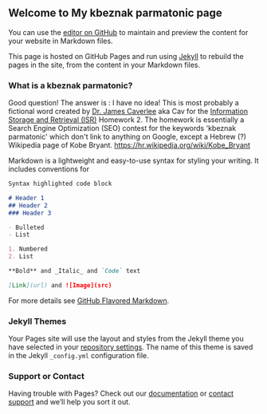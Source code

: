 ## Welcome to My kbeznak parmatonic page

You can use the [editor on GitHub](https://github.com/PuneetKohli/kbeznak-parmatonic/edit/master/index.md) to maintain and preview the content for your website in Markdown files.

This page is hosted on GitHub Pages and run using [Jekyll](https://jekyllrb.com/) to rebuild the pages in the site, from the content in your Markdown files.

### What is a kbeznak parmatonic?

Good question! The answer is : I have no idea! This is most probably a fictional word created by [Dr. James Caverlee](http://faculty.cse.tamu.edu/caverlee/) aka Cav for the [Information Storage and Retrieval (ISR)](http://courses.cse.tamu.edu/caverlee/csce670/) Homework 2. The homework is essentially a Search Engine Optimization (SEO) contest for the keywords 'kbeznak parmatonic' which don't link to anything on Google, except a Hebrew (?) Wikipedia page of Kobe Bryant. https://hr.wikipedia.org/wiki/Kobe_Bryant

Markdown is a lightweight and easy-to-use syntax for styling your writing. It includes conventions for

```markdown
Syntax highlighted code block

# Header 1
## Header 2
### Header 3

- Bulleted
- List

1. Numbered
2. List

**Bold** and _Italic_ and `Code` text

[Link](url) and ![Image](src)
```

For more details see [GitHub Flavored Markdown](https://guides.github.com/features/mastering-markdown/).

### Jekyll Themes

Your Pages site will use the layout and styles from the Jekyll theme you have selected in your [repository settings](https://github.com/PuneetKohli/kbeznak-parmatonic/settings). The name of this theme is saved in the Jekyll `_config.yml` configuration file.

### Support or Contact

Having trouble with Pages? Check out our [documentation](https://help.github.com/categories/github-pages-basics/) or [contact support](https://github.com/contact) and we’ll help you sort it out.
